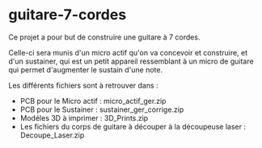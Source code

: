 # guitare-7-cordes

Ce projet a pour but de construire une guitare à 7 cordes. 

Celle-ci sera munis d'un micro actif qu'on va concevoir et construire, et d'un sustainer, qui est un petit appareil ressemblant à un micro de guitare qui permet d'augmenter le sustain d'une note.

Les différents fichiers sont à retrouver dans :
  -  PCB pour le Micro actif :  micro_actif_ger.zip
  -  PCB pour le Sustainer : sustainer_ger_corrige.zip
  -  Modéles 3D à imprimer : 3D_Prints.zip
  -  Les fichiers du corps de guitare à découper à la découpeuse laser : Decoupe_Laser.zip


